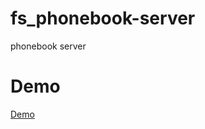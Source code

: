 # fs_phonebook-server
phonebook server

# Demo
[Demo](https://fs-phobebook-server.herokuapp.com/api/persons)
